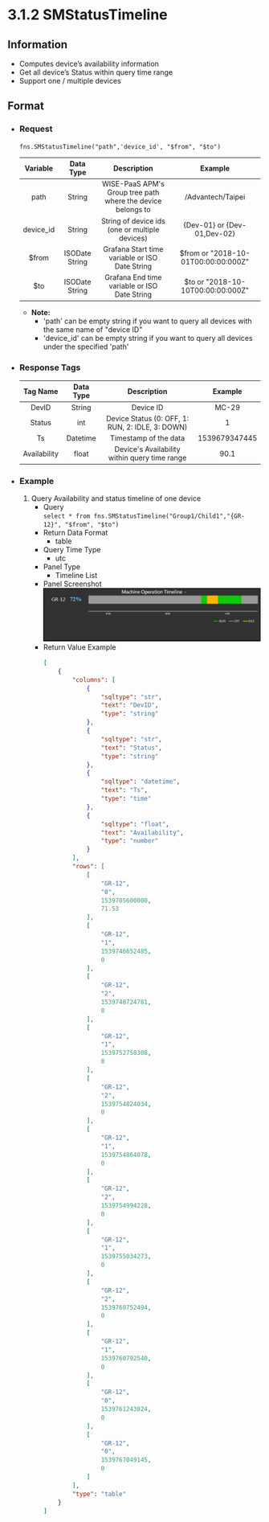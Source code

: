 # 3.1.2 SMStatusTimeline

## Information

* Computes device’s availability information
* Get all device’s Status within query time range
* Support one / multiple devices

## Format

* ### Request

    ```
    fns.SMStatusTimeline("path",'device_id', "$from", "$to")
    ```

    | Variable | Data Type | Description | Example |
    | :---: | :---: | :---: | :---: |
    | path | String | WISE-PaaS APM's Group tree path<br>where the device belongs to | /Advantech/Taipei |
    | device_id | String | String of device ids \(one or multiple devices\) | {Dev-01} or {Dev-01,Dev-02} |
    | $from | ISODate String | Grafana Start time variable or ISO Date String | $from or "2018-10-01T00:00:00:000Z" |
    | $to | ISODate String | Grafana End time variable or ISO Date String | $to or "2018-10-10T00:00:00:000Z" |

    - **Note:**
        - 'path' can be empty string if you want to query all devices with the same name of "device ID"
        - 'device_id' can be empty string if you want to query all devices under the specified 'path'
  

* ### Response Tags

    | Tag Name | Data Type | Description | Example |
    | :---: | :---: | :---: | :---: |
    | DevID | String | Device ID | MC-29 |
    | Status | int | Device Status \(0: OFF, 1: RUN, 2: IDLE, 3: DOWN\) | 1 |
    | Ts | Datetime | Timestamp of the data | 1539679347445 |    
    | Availability | float | Device's Availability within query time range | 90.1 |
  

* ### Example  
    1. Query Availability and status timeline of one device   
        - Query   
        ``` select * from fns.SMStatusTimeline("Group1/Child1","{GR-12}", "$from", "$to") ```
        - Return Data Format   
            * table
        - Query Time Type   
            * utc
        - Panel Type   
            * Timeline List
        - Panel Screenshot      
            ![](/images/3.1.2-SMStatusTimeline.jpg)
        - Return Value Example    
            ``` json
            [
                {
                    "columns": [
                        {
                            "sqltype": "str", 
                            "text": "DevID", 
                            "type": "string"
                        }, 
                        {
                            "sqltype": "str", 
                            "text": "Status", 
                            "type": "string"
                        }, 
                        {
                            "sqltype": "datetime", 
                            "text": "Ts", 
                            "type": "time"
                        }, 
                        {
                            "sqltype": "float", 
                            "text": "Availability", 
                            "type": "number"
                        }
                    ], 
                    "rows": [
                        [
                            "GR-12", 
                            "0", 
                            1539705600000, 
                            71.53
                        ], 
                        [
                            "GR-12", 
                            "1", 
                            1539746652485, 
                            0
                        ], 
                        [
                            "GR-12", 
                            "2", 
                            1539748724781, 
                            0
                        ], 
                        [
                            "GR-12", 
                            "1", 
                            1539752758308, 
                            0
                        ], 
                        [
                            "GR-12", 
                            "2", 
                            1539754824034, 
                            0
                        ], 
                        [
                            "GR-12", 
                            "1", 
                            1539754864078, 
                            0
                        ], 
                        [
                            "GR-12", 
                            "2", 
                            1539754994228, 
                            0
                        ], 
                        [
                            "GR-12", 
                            "1", 
                            1539755034273, 
                            0
                        ], 
                        [
                            "GR-12", 
                            "2", 
                            1539760752494, 
                            0
                        ], 
                        [
                            "GR-12", 
                            "1", 
                            1539760792540, 
                            0
                        ], 
                        [
                            "GR-12", 
                            "0", 
                            1539761243024, 
                            0
                        ], 
                        [
                            "GR-12", 
                            "0", 
                            1539767049145, 
                            0
                        ]
                    ], 
                    "type": "table"
                }
            ]

            ```

 